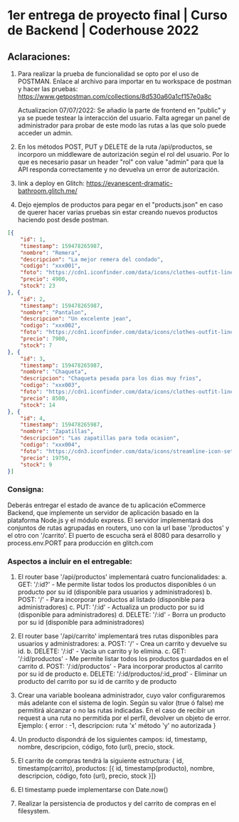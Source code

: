 # 1er entrega de proyecto final | Curso de Backend | Coderhouse 2022

## Aclaraciones:
1) Para realizar la prueba de funcionalidad se opto por el uso de POSTMAN.
    Enlace al archivo para importar en tu workspace de postman y hacer las pruebas: https://www.getpostman.com/collections/8d530a60a1cf157e0a8c

    Actualizacion 07/07/2022: Se añadio la parte de frontend en "public" y ya se puede testear la interacción del usuario. Falta agregar un panel de administrador para probar de este modo las rutas a las que solo puede acceder un admin.

2) En los métodos POST, PUT y DELETE de la ruta /api/productos, se incorporo un middleware de autorización según el rol del usuario. Por lo que es necesario pasar un header "rol" con value "admin" para que la API responda correctamente y no devuelva un error de autorización.

3) link a deploy en Glitch: https://evanescent-dramatic-bathroom.glitch.me/

4) Dejo ejemplos de productos para pegar en el "products.json" en caso de querer hacer varias pruebas sin estar creando nuevos productos haciendo post desde postman.

```json
[{
    "id": 1,
    "timestamp": 159478265987,
    "nombre": "Remera",
    "descripcion": "La mejor remera del condado",
    "codigo": "xxx001",
    "foto": "https://cdn1.iconfinder.com/data/icons/clothes-outfit-line-shop-aholic/512/T-Shirt-512.png",
    "precio": 4900,
    "stock": 23
}, {
    "id": 2,
    "timestamp": 159478265987,
    "nombre": "Pantalon",
    "descripcion": "Un excelente jean",
    "codigo": "xxx002",
    "foto": "https://cdn1.iconfinder.com/data/icons/clothes-outfit-line-shop-aholic/512/Jeans-256.png",
    "precio": 7900,
    "stock": 7
}, {
    "id": 3,
    "timestamp": 159478265987,
    "nombre": "Chaqueta",
    "descripcion": "Chaqueta pesada para los dias muy frios",
    "codigo": "xxx003",
    "foto": "https://cdn1.iconfinder.com/data/icons/clothes-outfit-line-shop-aholic/512/Jacket-256.png",
    "precio": 8500,
    "stock": 14
}, {
    "id": 4,
    "timestamp": 159478265987,
    "nombre": "Zapatillas",
    "descripcion": "Las zapatillas para toda ocasion",
    "codigo": "xxx004",
    "foto": "https://cdn3.iconfinder.com/data/icons/streamline-icon-set-free-pack/48/Streamline-11-256.png",
    "precio": 19750,
    "stock": 9
}]
```

### Consigna:
Deberás entregar el estado de avance de tu aplicación eCommerce Backend, que implemente un servidor de aplicación basado en la plataforma Node.js y el módulo express. El servidor implementará dos conjuntos de rutas agrupadas en routers, uno con la url base '/productos' y el otro con '/carrito'. El puerto de escucha será el 8080 para desarrollo y process.env.PORT para producción en glitch.com

### Aspectos a incluir en el entregable: 
1) El router base '/api/productos' implementará cuatro funcionalidades:
    a. GET: '/:id?' - Me permite listar todos los productos disponibles ó un producto por su id (disponible para usuarios y administradores)
    b. POST: '/' - Para incorporar productos al listado (disponible para administradores)
    c. PUT: '/:id' - Actualiza un producto por su id (disponible para administradores)
    d. DELETE: '/:id' - Borra un producto por su id (disponible para administradores)

2) El router base '/api/carrito' implementará tres rutas disponibles para usuarios y administradores:
    a. POST: '/' - Crea un carrito y devuelve su id.
    b. DELETE: '/:id' - Vacía un carrito y lo elimina.
    c. GET: '/:id/productos' - Me permite listar todos los productos guardados en el carrito
    d. POST: '/:id/productos' - Para incorporar productos al carrito por su id de producto
    e. DELETE: '/:id/productos/:id_prod' - Eliminar un producto del carrito por su id de carrito y de producto

3) Crear una variable booleana administrador, cuyo valor configuraremos más adelante con el sistema de login. Según su valor (true ó false) me permitirá alcanzar o no las rutas indicadas. En el caso de recibir un request a una ruta no permitida por el perfil, devolver un objeto de error. Ejemplo: { error : -1, descripcion: ruta 'x' método 'y' no autorizada }

5) Un producto dispondrá de los siguientes campos:  id, timestamp, nombre, descripcion, código, foto (url), precio, stock.

6) El carrito de compras tendrá la siguiente estructura: { id, timestamp(carrito), productos: [{ id, timestamp(producto), nombre, descripcion, código, foto (url), precio, stock }]}

7) El timestamp puede implementarse con Date.now()

8) Realizar la persistencia de productos y del carrito de compras en el filesystem.